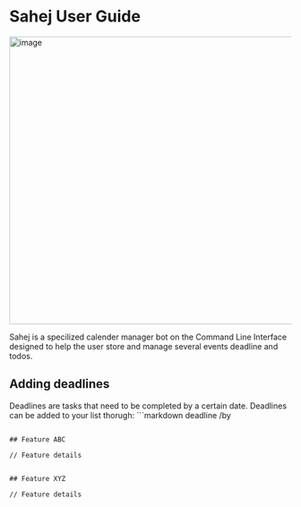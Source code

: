# Sahej User Guide
<img width="514" alt="image" src="https://github.com/user-attachments/assets/1c9120ff-6dd2-4460-8f78-3895bbbd53aa" />

Sahej is a specilized calender manager bot on the Command Line Interface designed to help the user store and manage several events deadline and todos. 

## Adding deadlines

Deadlines are tasks that need to be completed by a certain date. Deadlines can be added to your list thorugh:  ```markdown
deadline <name of the deadline> /by <date in YYYY-MM-DD>
```

## Feature ABC

// Feature details


## Feature XYZ

// Feature details
